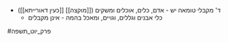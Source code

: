 - ד' מקבלי טומאה יש - אדם, כלים, אוכלים ומשקים ([[מוקצה]] [[כעין דאורייתא]])
	- כלי אבנים וגללים, וגויים, ומאכל בהמה - אינן מקבלים

#פרק_יוט_תשפה 